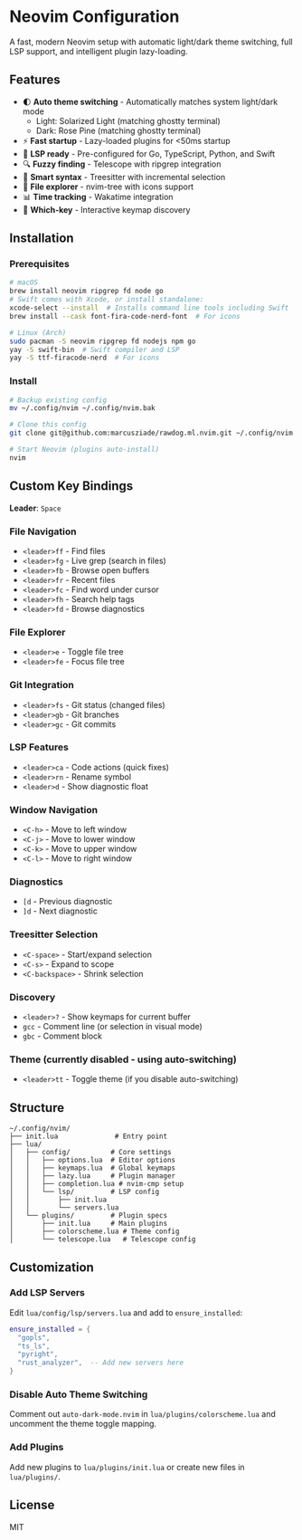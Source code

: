 # Neovim Configuration

A fast, modern Neovim setup with automatic light/dark theme switching, full LSP support, and intelligent plugin lazy-loading.

## Features

- 🌓 **Auto theme switching** - Automatically matches system light/dark mode
  - Light: Solarized Light (matching ghostty terminal)
  - Dark: Rose Pine (matching ghostty terminal)
- ⚡ **Fast startup** - Lazy-loaded plugins for <50ms startup
- 🔧 **LSP ready** - Pre-configured for Go, TypeScript, Python, and Swift
- 🔍 **Fuzzy finding** - Telescope with ripgrep integration
- 🌳 **Smart syntax** - Treesitter with incremental selection
- 📁 **File explorer** - nvim-tree with icons support
- 📊 **Time tracking** - Wakatime integration
- 🎯 **Which-key** - Interactive keymap discovery

## Installation

### Prerequisites

```bash
# macOS
brew install neovim ripgrep fd node go
# Swift comes with Xcode, or install standalone:
xcode-select --install  # Installs command line tools including Swift
brew install --cask font-fira-code-nerd-font  # For icons

# Linux (Arch)
sudo pacman -S neovim ripgrep fd nodejs npm go
yay -S swift-bin  # Swift compiler and LSP
yay -S ttf-firacode-nerd  # For icons
```

### Install

```bash
# Backup existing config
mv ~/.config/nvim ~/.config/nvim.bak

# Clone this config
git clone git@github.com:marcusziade/rawdog.ml.nvim.git ~/.config/nvim

# Start Neovim (plugins auto-install)
nvim
```

## Custom Key Bindings

**Leader**: `Space`

### File Navigation
- `<leader>ff` - Find files
- `<leader>fg` - Live grep (search in files)
- `<leader>fb` - Browse open buffers
- `<leader>fr` - Recent files
- `<leader>fc` - Find word under cursor
- `<leader>fh` - Search help tags
- `<leader>fd` - Browse diagnostics

### File Explorer
- `<leader>e` - Toggle file tree
- `<leader>fe` - Focus file tree

### Git Integration  
- `<leader>fs` - Git status (changed files)
- `<leader>gb` - Git branches
- `<leader>gc` - Git commits

### LSP Features
- `<leader>ca` - Code actions (quick fixes)
- `<leader>rn` - Rename symbol
- `<leader>d` - Show diagnostic float

### Window Navigation
- `<C-h>` - Move to left window
- `<C-j>` - Move to lower window  
- `<C-k>` - Move to upper window
- `<C-l>` - Move to right window

### Diagnostics
- `[d` - Previous diagnostic
- `]d` - Next diagnostic

### Treesitter Selection
- `<C-space>` - Start/expand selection
- `<C-s>` - Expand to scope
- `<C-backspace>` - Shrink selection

### Discovery
- `<leader>?` - Show keymaps for current buffer
- `gcc` - Comment line (or selection in visual mode)
- `gbc` - Comment block

### Theme (currently disabled - using auto-switching)
- `<leader>tt` - Toggle theme (if you disable auto-switching)

## Structure

```
~/.config/nvim/
├── init.lua              # Entry point
├── lua/
│   ├── config/          # Core settings
│   │   ├── options.lua  # Editor options
│   │   ├── keymaps.lua  # Global keymaps
│   │   ├── lazy.lua     # Plugin manager
│   │   ├── completion.lua # nvim-cmp setup
│   │   └── lsp/         # LSP config
│   │       ├── init.lua
│   │       └── servers.lua
│   └── plugins/         # Plugin specs
│       ├── init.lua     # Main plugins
│       ├── colorscheme.lua # Theme config
│       └── telescope.lua   # Telescope config
```

## Customization

### Add LSP Servers
Edit `lua/config/lsp/servers.lua` and add to `ensure_installed`:
```lua
ensure_installed = {
  "gopls",
  "ts_ls", 
  "pyright",
  "rust_analyzer",  -- Add new servers here
}
```

### Disable Auto Theme Switching
Comment out `auto-dark-mode.nvim` in `lua/plugins/colorscheme.lua` and uncomment the theme toggle mapping.

### Add Plugins
Add new plugins to `lua/plugins/init.lua` or create new files in `lua/plugins/`.

## License

MIT